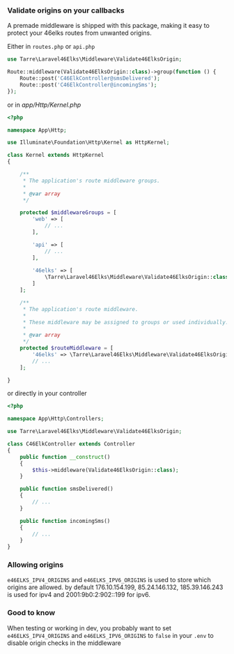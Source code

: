### Validate origins on your callbacks

A premade middleware is shipped with this package, making it easy to protect your 46elks routes from unwanted origins.

Either in `routes.php` or `api.php`
```php
use Tarre\Laravel46Elks\Middleware\Validate46ElksOrigin;

Route::middleware(Validate46ElksOrigin::class)->group(function () {
    Route::post('C46ElkController@smsDelivered');
    Route::post('C46ElkController@incomingSms');
});
```

or in _app/Http/Kernel.php_

```php
<?php

namespace App\Http;

use Illuminate\Foundation\Http\Kernel as HttpKernel;

class Kernel extends HttpKernel
{

    /**
     * The application's route middleware groups.
     *
     * @var array
     */

    protected $middlewareGroups = [
        'web' => [
            // ...
        ],

        'api' => [
            // ...
        ],
        
        '46elks' => [
            \Tarre\Laravel46Elks\Middleware\Validate46ElksOrigin::class   
        ]
    ];

    /**
     * The application's route middleware.
     *
     * These middleware may be assigned to groups or used individually.
     *
     * @var array
     */
    protected $routeMiddleware = [
        '46elks' => \Tarre\Laravel46Elks\Middleware\Validate46ElksOrigin::class
        // ...
    ];

}
```
or directly in your controller

```php
<?php

namespace App\Http\Controllers;

use Tarre\Laravel46Elks\Middleware\Validate46ElksOrigin;

class C46ElkController extends Controller
{
    public function __construct()
    {
        $this->middleware(Validate46ElksOrigin::class);
    }

    public function smsDelivered()
    {
        // ...
    }

    public function incomingSms()
    {
        // ...
    }
}
```
### Allowing origins

`e46ELKS_IPV4_ORIGINS` and `e46ELKS_IPV6_ORIGINS` is used to store which origins are allowed.
by default 176.10.154.199, 85.24.146.132, 185.39.146.243 is used for ipv4 and 2001:9b0:2:902::199 for ipv6.

### Good to know
When testing or working in dev, you probably want to set `e46ELKS_IPV4_ORIGINS` and `e46ELKS_IPV6_ORIGINS` to `false` in your `.env` to disable origin checks in the middleware
